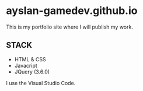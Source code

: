 # ayslan-gamedev.github.io

This is my portfolio site where I will publish my work.

## STACK
* HTML & CSS
* Javacript
* JQuery (3.6.0)

I use the Visual Studio Code.

